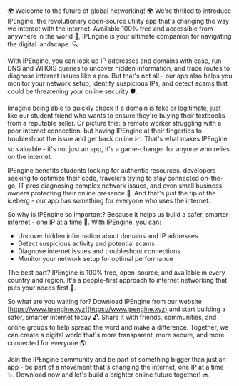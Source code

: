 🌍 Welcome to the future of global networking! 🌍 We're thrilled to introduce IPEngine, the revolutionary open-source utility app that's changing the way we interact with the internet. Available 100% free and accessible from anywhere in the world 📡, IPEngine is your ultimate companion for navigating the digital landscape. 🔍

With IPEngine, you can look up IP addresses and domains with ease, run DNS and WHOIS queries to uncover hidden information, and trace routes to diagnose internet issues like a pro. But that's not all - our app also helps you monitor your network setup, identify suspicious IPs, and detect scams that could be threatening your online security 🛡️.

Imagine being able to quickly check if a domain is fake or legitimate, just like our student friend who wants to ensure they're buying their textbooks from a reputable seller. Or picture this: a remote worker struggling with a poor internet connection, but having IPEngine at their fingertips to troubleshoot the issue and get back online 📈. That's what makes IPEngine so valuable - it's not just an app, it's a game-changer for anyone who relies on the internet.

IPEngine benefits students looking for authentic resources, developers seeking to optimize their code, travelers trying to stay connected on-the-go, IT pros diagnosing complex network issues, and even small business owners protecting their online presence 🚀. And that's just the tip of the iceberg - our app has something for everyone who uses the internet.

So why is IPEngine so important? Because it helps us build a safer, smarter internet - one IP at a time 💪. With IPEngine, you can:

* Uncover hidden information about domains and IP addresses
* Detect suspicious activity and potential scams
* Diagnose internet issues and troubleshoot connections
* Monitor your network setup for optimal performance

The best part? IPEngine is 100% free, open-source, and available in every country and region. It's a people-first approach to internet networking that puts your needs first 🌟.

So what are you waiting for? Download IPEngine from our website [https://www.ipengine.xyz](https://www.ipengine.xyz) and start building a safer, smarter internet today 🔓. Share it with friends, communities, and online groups to help spread the word and make a difference. Together, we can create a digital world that's more transparent, more secure, and more connected for everyone 🌎.

Join the IPEngine community and be part of something bigger than just an app - be part of a movement that's changing the internet, one IP at a time 💥. Download now and let's build a brighter online future together! 🔜